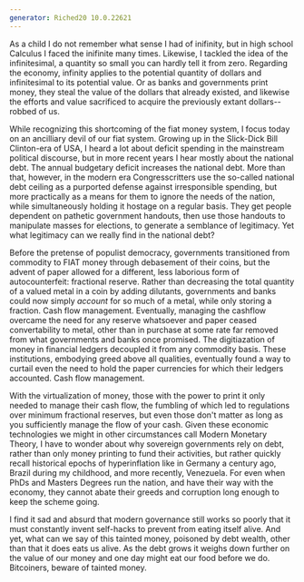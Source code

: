 ```yaml
---
generator: Riched20 10.0.22621
---
```


As a child I do not remember what sense I had of inifinity, but in high
school Calculus I faced the inifinite many times. Likewise, I tackled
the idea of the infinitesimal, a quantity so small you can hardly tell
it from zero. Regarding the economy, infinity applies to the potential
quantity of dollars and infinitesimal to its potential value. Or as
banks and governments print money, they steal the value of the dollars
that already existed, and likewise the efforts and value sacrificed to
acquire the previously extant dollars\--robbed of us.

While recognizing this shortcoming of the fiat money system, I focus
today on an ancilliary devil of our fiat system. Growing up in the
Slick-Dick Bill Clinton-era of USA, I heard a lot about deficit spending
in the mainstream political discourse, but in more recent years I hear
mostly about the national debt. The annual budgetary deficit increases
the national debt. More than that, however, in the modern era
Congresscritters use the so-called national debt ceiling as a purported
defense against irresponsible spending, but more practically as a means
for them to ignore the needs of the nation, while simultaneously holding
it hostage on a regular basis. They get people dependent on pathetic
government handouts, then use those handouts to manipulate masses for
elections, to generate a semblance of legitimacy. Yet what legitimacy
can we really find in the national debt?

Before the pretense of populist democracy, governments transitioned from
commodity to FIAT money through debasement of their coins, but the
advent of paper allowed for a different, less laborious form of
autocounterfeit: fractional reserve. Rather than decreasing the total
quantity of a valued metal in a coin by adding dilutants, governments
and banks could now simply *account* for so much of a metal, while only
storing a fraction. Cash flow management. Eventually, managing the
cashflow overcame the need for any reserve whatsoever and paper ceased
convertability to metal, other than in purchase at some rate far removed
from what governments and banks once promised. The digitiazation of
money in financial ledgers decoupled it from any commodity basis. These
institutions, embodying greed above all qualities, eventually found a
way to curtail even the need to hold the paper currencies for which
their ledgers accounted. Cash flow management.

With the virtualization of money, those with the power to print it only
needed to manage their cash flow, the fumbling of which led to
regulations over minimum fractional reserves, but even those don\'t
matter as long as you sufficiently manage the flow of your cash. Given
these economic technologies we might in other circumstances call Modern
Monetary Theory, I have to wonder about why sovereign governments rely
on debt, rather than only money printing to fund their activities, but
rather quickly recall historical epochs of hyperinflation like in
Germany a century ago, Brazil during my childhood, and more recently,
Venezuela. For even when PhDs and Masters Degrees run the nation, and
have their way with the economy, they cannot abate their greeds and
corruption long enough to keep the scheme going.

I find it sad and absurd that modern governance still works so poorly
that it must constantly invent self-hacks to prevent from eating itself
alive. And yet, what can we say of this tainted money, poisoned by debt
wealth, other than that it does eats us alive. As the debt grows it
weighs down further on the value of our money and one day might eat our
food before we do. Bitcoiners, beware of tainted money.
